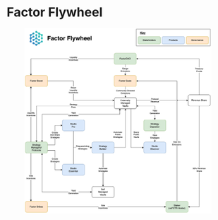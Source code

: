 # Factor Flywheel

<figure><img src="../../.gitbook/assets/Factor Product Overview-Flywheel Color.jpeg" alt=""><figcaption></figcaption></figure>
